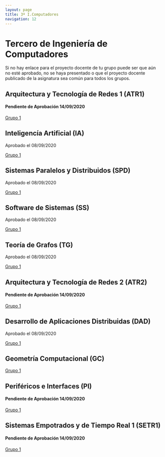 ```yaml
---
layout: page
title: 3º I.Computadores
navigation: 12
---
```


# Tercero de Ingeniería de Computadores

Si no hay enlace para el proyecto docente de tu grupo puede ser que aún no esté aprobado, no se haya presentado o que el proyecto docente publicado de la asignatura sea común para todos los grupos.

## Arquitectura y Tecnología de Redes 1 (ATR1)

#### Pendiente de Aprobación 14/09/2020

[Grupo 1](https://uses0-my.sharepoint.com/:b:/g/personal/delegacion_etsii_us_es/ERZlgjDvzEJMhgo2x7GlTswBBDsXZPohWlRAttMgnoMk1Q?e=xyDvJR)


## Inteligencía Artificial (IA)

Aprobado el 08/09/2020

[Grupo 1](https://uses0-my.sharepoint.com/:b:/g/personal/delegacion_etsii_us_es/EV24ykngn0hKg-0KK02kPOkBFdUo3GbzKm396vLZhI66ZQ?e=TC83TZ)


## Sistemas Paralelos y Distribuidos (SPD)

Aprobado el 08/09/2020

[Grupo 1](https://uses0-my.sharepoint.com/:b:/g/personal/delegacion_etsii_us_es/EQN5Leli0GhNvV4TJsNfvbcBIYX3k0r_i2Rkn4sqiNHjMA?e=GlWGvk)


## Software de Sistemas (SS)

Aprobado el 08/09/2020

[Grupo 1](https://uses0-my.sharepoint.com/:b:/g/personal/delegacion_etsii_us_es/ETRvhRoDg8tFrzJ8M7iaVNMBYqDe_5To-JgpGj9dSJSflQ?e=EmZdow)


## Teoría de Grafos (TG)

Aprobado el 08/09/2020

[Grupo 1](https://uses0-my.sharepoint.com/:b:/g/personal/delegacion_etsii_us_es/EezJidy-Wn1HkkdDvm4d4pwBiYfdeYGurYqFtKSSuyj_HA?e=jLwpGU)


## Arquitectura y Tecnología de Redes 2 (ATR2)

#### Pendiente de Aprobación 14/09/2020

[Grupo 1](https://uses0-my.sharepoint.com/:b:/g/personal/delegacion_etsii_us_es/EdUMaAtc0DxJj3dA4jMI4vMBB8GmkXEPG4nQAlRjTfVbxw?e=QyPVJ9)


## Desarrollo de Aplicaciones Distribuidas (DAD)

Aprobado el 08/09/2020

[Grupo 1](https://uses0-my.sharepoint.com/:b:/g/personal/delegacion_etsii_us_es/EcHxj8QPFsBLpqwaT869usUBmiJmpUg7BqBk2sWZBqDPMQ?e=gn1eHW)


## Geometría Computacional (GC)

[Grupo 1](https://sevius.us.es/asignus/proyectopublicado.php?codasig=2040024&vac=1103885&gac=1)


## Periféricos e Interfaces (PI)

#### Pendiente de Aprobación 14/09/2020

[Grupo 1](https://uses0-my.sharepoint.com/:b:/g/personal/delegacion_etsii_us_es/ESRItmNpFgtJrLU5ZbuBxd0B1NRAA3fEaVFA7l0V5qLP4g?e=Yccn0g)


## Sistemas Empotrados y de Tiempo Real 1 (SETR1)

#### Pendiente de Aprobación 14/09/2020

[Grupo 1](https://uses0-my.sharepoint.com/:b:/g/personal/delegacion_etsii_us_es/EVB2pirOw4ZKuktfdp9p9hIBd9nf7cxd7Xf7mWM0seBxxQ?e=ywOOWs)

